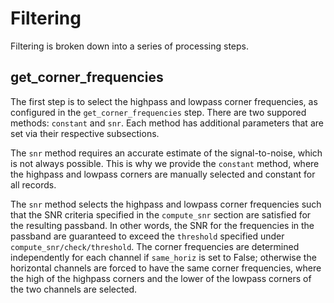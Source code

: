# Filtering

Filtering is broken down into a series of processing steps.


## get_corner_frequencies

The first step is to select the highpass and lowpass corner frequencies, as
configured in the `get_corner_frequencies` step. There are two suppored
methods: `constant` and `snr`. Each method has additional parameters that
are set via their respective subsections. 


The `snr` method requires an accurate estimate of the signal-to-noise, which
is not always possible. This is why we provide the `constant` method, where
the highpass and lowpass corners are manually selected and constant for all
records.

The `snr` method selects the highpass and lowpass corner frequencies such
that the SNR criteria specified in the `compute_snr` section are satisfied
for the resulting passband. In other words, the SNR for the frequencies in
the passband are guaranteed to exceed the `threshold` specified under
`compute_snr/check/threshold`. The corner frequencies are determined
independently for each channel if `same_horiz` is set to False; otherwise
the horizontal channels are forced to have the same corner frequencies,
where the high of the highpass corners and the lower of the lowpass corners
of the two channels are selected. 
